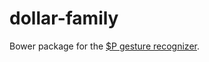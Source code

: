 # dollar-family

Bower package for the [$P gesture recognizer](https://depts.washington.edu/aimgroup/proj/dollar/pdollar.html).


